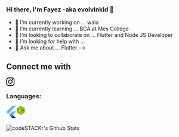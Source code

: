 ### Hi there, I'm Fayez -aka evolvinkid 👋
	
- 🔭 I’m currently working on ... wala
- 🌱 I’m currently learning ... BCA at Mes College 
- 👯 I’m looking to collaborate on ... Flutter and Node JS Developer
- 🤔 I’m looking for help with ...
- 💬 Ask me about ... Flutter
-->

 ## Connect me with
[<img align="left" alt="https://www.instagram.com/evolving_kid/" width="22px" src="https://github.com/evolvingkid/evolvingkid/blob/master/87390.png" />][website]
<br/>

### Languages:
[<img align="left" alt="Visual Studio Code" width="26px" src="https://github.com/evolvingkid/evolvingkid/blob/master/download.png" />][evolvingkid]
[<img align="left" alt="Visual Studio Code" width="26px" src="https://github.com/evolvingkid/evolvingkid/blob/master/hiclipart.com.png" />][evolvingkid]


<br/>
<br/>
<br/>
<img align="left" alt="codeSTACKr's Github Stats" src="https://github-readme-stats.vercel.app/api?username=evolvingkid&show_icons=true&hide_border=true&theme=vue" />



[website]: https://www.instagram.com/evolving_kid/
[evolvingkid]: https://github.com/evolvingkid
